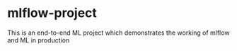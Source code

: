 # mlflow-project
This is an end-to-end ML project which demonstrates the working of mlflow and ML in production
